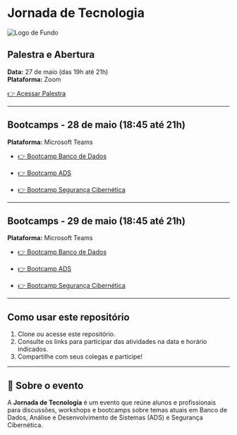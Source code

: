 # Jornada de Tecnologia

![Logo de Fundo](https://ipoggo-my.sharepoint.com/personal/arquivos_comissaomec_ipog_edu_br/_layouts/15/onedrive.aspx?ga=1&id=%2Fpersonal%2Farquivos%5Fcomissaomec%5Fipog%5Fedu%5Fbr%2FDocuments%2FGRADUA%C3%87%C3%83O%2F06%2E%20EVENTOS%20GRADUA%C3%87%C3%83O%2F2025%2E1%2FJornada%20dos%20cursos%2FArquivos%20Fundos%20Boot%20Camp%2FCOM%20LOGO%2FOPC%E2%95%A0%C2%BAA%E2%95%A0%C3%A2O%204%2Epng)

## Palestra e Abertura

**Data:** 27 de maio (das 19h até 21h)  
**Plataforma:** Zoom

[👉 Acessar Palestra](https://ipog-edu-br.zoom.us/j/84404822599?pwd=xuy2y9g7fdcmfXFPgCwN2ukA2YKbNM.1)

---

## Bootcamps - 28 de maio (18:45 até 21h)

**Plataforma:** Microsoft Teams

- [👉 Bootcamp Banco de Dados](https://teams.microsoft.com/l/meetup-join/19%3ameeting_N2M4NWYwOTUtOWQ3Yi00MjU1LTkyODUtMzc1OTgxZjllNTgz%40thread.v2/0?context=%7b%22Tid%22%3a%22cb50ea36-8d3b-4943-aa81-d0ea2fdce41c%22%2c%22Oid%22%3a%2239862962-7bed-4f82-bcab-de7333ad48b7%22%7d)

- [👉 Bootcamp ADS](https://teams.microsoft.com/l/meetup-join/19%3ameeting_NmIzNzYwOTgtNGRhZS00YTBjLTliZWUtMTkxNmQ5YjExZjMw%40thread.v2/0?context=%7b%22Tid%22%3a%22cb50ea36-8d3b-4943-aa81-d0ea2fdce41c%22%2c%22Oid%22%3a%2239862962-7bed-4f82-bcab-de7333ad48b7%22%7d)

- [👉 Bootcamp Segurança Cibernética](https://teams.microsoft.com/l/meetup-join/19%3ameeting_MGNhMzBjNTEtODFlMi00ZjFiLWI5MGEtNzBlN2VkNjUyNmM0%40thread.v2/0?context=%7b%22Tid%22%3a%22cb50ea36-8d3b-4943-aa81-d0ea2fdce41c%22%2c%22Oid%22%3a%2239862962-7bed-4f82-bcab-de7333ad48b7%22%7d)

---

## Bootcamps - 29 de maio (18:45 até 21h)

**Plataforma:** Microsoft Teams

- [👉 Bootcamp Banco de Dados](https://teams.microsoft.com/l/meetup-join/19%3ameeting_N2M4NWYwOTUtOWQ3Yi00MjU1LTkyODUtMzc1OTgxZjllNTgz%40thread.v2/0?context=%7b%22Tid%22%3a%22cb50ea36-8d3b-4943-aa81-d0ea2fdce41c%22%2c%22Oid%22%3a%2239862962-7bed-4f82-bcab-de7333ad48b7%22%7d)

- [👉 Bootcamp ADS](https://teams.microsoft.com/l/meetup-join/19%3ameeting_NmIzNzYwOTgtNGRhZS00YTBjLTliZWUtMTkxNmQ5YjExZjMw%40thread.v2/0?context=%7b%22Tid%22%3a%22cb50ea36-8d3b-4943-aa81-d0ea2fdce41c%22%2c%22Oid%22%3a%2239862962-7bed-4f82-bcab-de7333ad48b7%22%7d)

- [👉 Bootcamp Segurança Cibernética](https://teams.microsoft.com/l/meetup-join/19%3ameeting_MGNhMzBjNTEtODFlMi00ZjFiLWI5MGEtNzBlN2VkNjUyNmM0%40thread.v2/0?context=%7b%22Tid%22%3a%22cb50ea36-8d3b-4943-aa81-d0ea2fdce41c%22%2c%22Oid%22%3a%2239862962-7bed-4f82-bcab-de7333ad48b7%22%7d)

---

## Como usar este repositório

1. Clone ou acesse este repositório.
2. Consulte os links para participar das atividades na data e horário indicados.
3. Compartilhe com seus colegas e participe!

---

## 🎯 Sobre o evento

A **Jornada de Tecnologia** é um evento que reúne alunos e profissionais para discussões, workshops e bootcamps sobre temas atuais em Banco de Dados, Análise e Desenvolvimento de Sistemas (ADS) e Segurança Cibernética.
